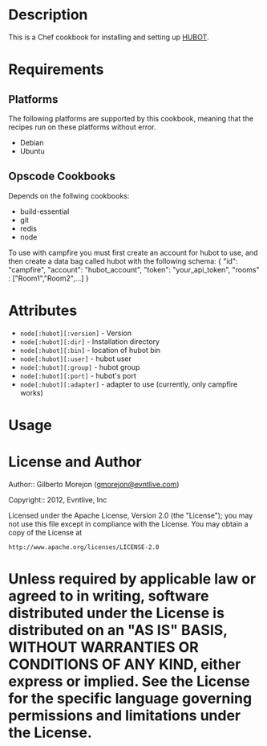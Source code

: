 Description
===========
This is a Chef cookbook for installing and setting up [HUBOT](http://hubot.github.com/ "HUBOT").

Requirements
============

Platforms
---------

The following platforms are supported by this cookbook, meaning that the recipes run on these platforms without error.

* Debian
* Ubuntu

Opscode Cookbooks
-----------------
Depends on the follwing cookbooks:

* build-essential 
* git 
* redis 
* node

To use with campfire you must first create an account for hubot to use, and then create 
a data bag called hubot with the following schema:
  {
    "id": "campfire",
    "account": "hubot_account",
    "token": "your_api_token",
    "rooms" : ["Room1","Room2",...]
  }

Attributes
==========

* `node[:hubot][:version]` - Version
* `node[:hubot][:dir]`     - Installation directory
* `node[:hubot][:bin]`     - location of hubot bin
* `node[:hubot][:user]`    - hubot user
* `node[:hubot][:group]`   - hubot group
* `node[:hubot][:port]`    - hubot's port
* `node[:hubot][:adapter]` - adapter to use (currently, only campfire works)

Usage
====

License and Author
====

Author:: Gilberto Morejon (<gmorejon@evntlive.com>)

Copyright:: 2012, Evntlive, Inc

Licensed under the Apache License, Version 2.0 (the "License");
you may not use this file except in compliance with the License.
You may obtain a copy of the License at

    http://www.apache.org/licenses/LICENSE-2.0

Unless required by applicable law or agreed to in writing, software
distributed under the License is distributed on an "AS IS" BASIS,
WITHOUT WARRANTIES OR CONDITIONS OF ANY KIND, either express or implied.
See the License for the specific language governing permissions and
limitations under the License.
=====

